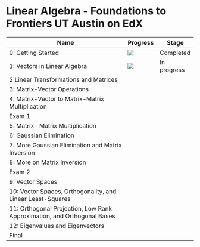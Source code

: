 # Linear Algebra - Foundations to Frontiers UT Austin on EdX

| Name | Progress | Stage |
|------|----------|-------|
| 0: Getting Started | ![](http://progressed.io/bar/100) | Completed |
| 1: Vectors in Linear Algebra | ![](http://progressed.io/bar/0) | In progress |
| 2 Linear Transformations and Matrices |  |  |
| 3: Matrix-Vector Operations |  |  |
| 4: Matrix-Vector to Matrix-Matrix Multiplication |  |  |
| Exam 1 |  |  |
| 5: Matrix- Matrix Multiplication |  |  |
| 6: Gaussian Elimination |  |  |
| 7: More Gaussian Elimination and Matrix Inversion |  |  |
| 8: More on Matrix Inversion |  |  |
| Exam 2 |  |  |
| 9: Vector Spaces |  |  |
| 10: Vector Spaces, Orthogonality, and Linear Least-Squares |  |  |
| 11: Orthogonal Projection, Low Rank Approximation, and Orthogonal Bases |  |  |
| 12: Eigenvalues and Eigenvectors |  |  |
| Final |  |  |
